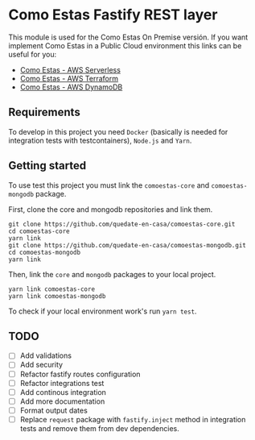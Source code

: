 # Como Estas Fastify REST layer

This module is used for the Como Estas On Premise versión. If you want implement Como Estas in a Public Cloud environment this links can be useful for you:

- [Como Estas - AWS Serverless](https://github.com/quedate-en-casa/comoestas-serverless)
- [Como Estas - AWS Terraform](https://github.com/quedate-en-casa/comoestas-serverless)
- [Como Estas - AWS DynamoDB](https://github.com/quedate-en-casa/comoestas-serverless)

## Requirements

To develop in this project you need `Docker` (basically is needed for integration tests with testcontainers), `Node.js` and `Yarn`.

## Getting started

To use test this project you must link the `comoestas-core` and `comoestas-mongodb` package.

First, clone the core and mongodb repositories and link them.

```shell
git clone https://github.com/quedate-en-casa/comoestas-core.git
cd comoestas-core
yarn link
git clone https://github.com/quedate-en-casa/comoestas-mongodb.git
cd comoestas-mongodb
yarn link
```

Then, link the `core` and `mongodb` packages to your local project.

```shell
yarn link comoestas-core
yarn link comoestas-mongodb
```

To check if your local environment work's run `yarn test`.

## TODO

- [ ] Add validations
- [ ] Add security
- [ ] Refactor fastify routes configuration
- [ ] Refactor integrations test
- [ ] Add continous integration
- [ ] Add more documentation
- [ ] Format output dates
- [ ] Replace `request` package with `fastify.inject` method in integration tests and remove them from dev dependencies.